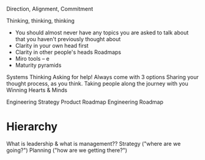 Direction, Alignment, Commitment

Thinking, thinking, thinking
* You should almost never have any topics you are asked to talk about that you haven't previously thought about
* Clarity in your own head first
* Clarity in other people's heads
Roadmaps
* Miro tools – e
* Maturity pyramids

Systems Thinking
Asking for help!
Always come with 3 options
Sharing your thought process, as you think. Taking people along the journey with you
Winning Hearts & Minds

Engineering Strategy
Product Roadmap
Engineering Roadmap


# Hierarchy 
What is leadership & what is management??
Strategy ("where are we going?")
Planning ("how are we getting there?")
